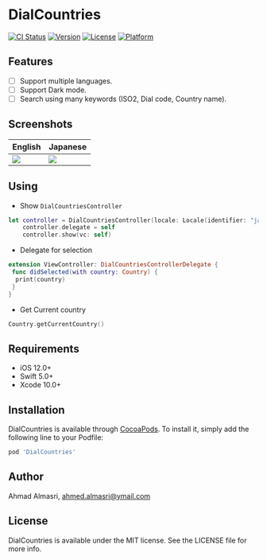 # DialCountries

[![CI Status](https://img.shields.io/travis/ahmed.almasri@ymail.com/DialCountries.svg?style=flat)](https://travis-ci.org/ahmed.almasri@ymail.com/DialCountries)
[![Version](https://img.shields.io/cocoapods/v/DialCountries.svg?style=flat)](https://cocoapods.org/pods/DialCountries)
[![License](https://img.shields.io/cocoapods/l/DialCountries.svg?style=flat)](https://cocoapods.org/pods/DialCountries)
[![Platform](https://img.shields.io/cocoapods/p/DialCountries.svg?style=flat)](https://cocoapods.org/pods/DialCountries)

## Features

- [ ] Support multiple languages.
- [ ] Support Dark mode.
- [ ] Search using many keywords (ISO2, Dial code, Country name).

## Screenshots

| English  |  Japanese |
|---|---|
| <img src="Screenshots/screen_en.gif">  |  <img src="Screenshots/screen_ja.gif">|

## Using

* Show `DialCountriesController`

```swift
let controller = DialCountriesController(locale: Locale(identifier: "ja"))
    controller.delegate = self
    controller.show(vc: self)
```

* Delegate for selection

```swift
extension ViewController: DialCountriesControllerDelegate {
 func didSelected(with country: Country) {
  print(country)
 }
}
```

* Get Current country

```swift
Country.getCurrentCountry()
```

## Requirements

* iOS 12.0+
* Swift 5.0+
* Xcode 10.0+

## Installation

DialCountries is available through [CocoaPods](https://cocoapods.org). To install
it, simply add the following line to your Podfile:

```ruby
pod 'DialCountries'
```

## Author

Ahmad Almasri, ahmed.almasri@ymail.com

## License

DialCountries is available under the MIT license. See the LICENSE file for more info.
